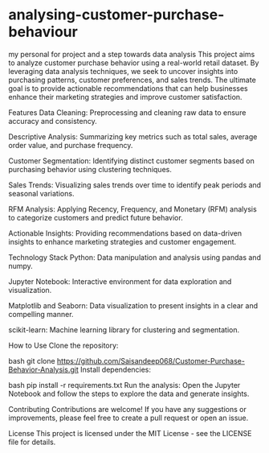 # analysing-customer-purchase-behaviour
my personal for project and a step towards data analysis
This project aims to analyze customer purchase behavior using a real-world retail dataset. By leveraging data analysis techniques, we seek to uncover insights into purchasing patterns, customer preferences, and sales trends. The ultimate goal is to provide actionable recommendations that can help businesses enhance their marketing strategies and improve customer satisfaction.

Features
Data Cleaning: Preprocessing and cleaning raw data to ensure accuracy and consistency.

Descriptive Analysis: Summarizing key metrics such as total sales, average order value, and purchase frequency.

Customer Segmentation: Identifying distinct customer segments based on purchasing behavior using clustering techniques.

Sales Trends: Visualizing sales trends over time to identify peak periods and seasonal variations.

RFM Analysis: Applying Recency, Frequency, and Monetary (RFM) analysis to categorize customers and predict future behavior.

Actionable Insights: Providing recommendations based on data-driven insights to enhance marketing strategies and customer engagement.

Technology Stack
Python: Data manipulation and analysis using pandas and numpy.

Jupyter Notebook: Interactive environment for data exploration and visualization.

Matplotlib and Seaborn: Data visualization to present insights in a clear and compelling manner.

scikit-learn: Machine learning library for clustering and segmentation.

How to Use
Clone the repository:

bash
git clone https://github.com/Saisandeep068/Customer-Purchase-Behavior-Analysis.git
Install dependencies:

bash
pip install -r requirements.txt
Run the analysis: Open the Jupyter Notebook and follow the steps to explore the data and generate insights.

Contributing
Contributions are welcome! If you have any suggestions or improvements, please feel free to create a pull request or open an issue.

License
This project is licensed under the MIT License - see the LICENSE file for details.
